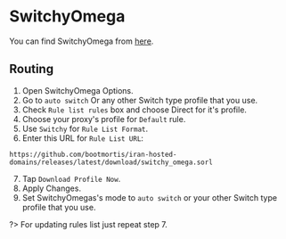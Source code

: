 # SwitchyOmega

You can find SwitchyOmega from [here](https://github.com/FelisCatus/SwitchyOmega).

## Routing

1. Open SwitchyOmega Options.
2. Go to `auto switch` Or any other Switch type profile that you use.
3. Check `Rule list rules` box and choose Direct for it's profile.
4. Choose your proxy's profile for `Default` rule.
5. Use `Switchy` for `Rule List Format`.
6. Enter this URL for `Rule List URL`:

```
https://github.com/bootmortis/iran-hosted-domains/releases/latest/download/switchy_omega.sorl
```

7. Tap `Download Profile Now`.
8. Apply Changes.
9. Set SwitchyOmegas's mode to `auto switch` or your other Switch type profile that you use.

?> For updating rules list just repeat step 7.
